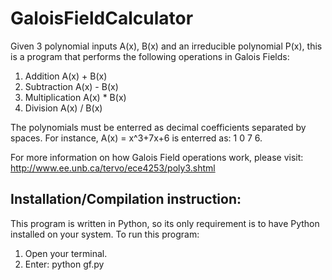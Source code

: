 # GaloisFieldCalculator

Given 3 polynomial inputs A(x), B(x) and an irreducible polynomial P(x),
this is a program that performs the following operations in Galois Fields:

1. Addition         A(x) + B(x)
2. Subtraction      A(x) - B(x)
3. Multiplication   A(x) * B(x)
4. Division         A(x) / B(x)

The polynomials must be enterred as decimal coefficients separated by spaces.
For instance, A(x) = x^3+7x+6 is enterred as: 1 0 7 6.

For more information on how Galois Field operations work, please visit: 
    http://www.ee.unb.ca/tervo/ece4253/poly3.shtml


## Installation/Compilation instruction:
This program is written in Python, so its only requirement is to have Python installed on your system.
To run this program:
1.  Open your terminal.
2.  Enter:   python gf.py
